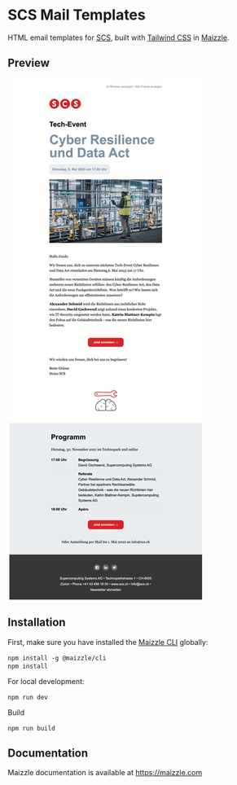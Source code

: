 # SCS Mail Templates

HTML email templates for [SCS](https://www.scs.com/), built with [Tailwind CSS](https://tailwindcss.com/) in [Maizzle](https://maizzle.com).



## Preview
![Preview](/preview/Fullsize-Desktop.png)



## Installation

First, make sure you have installed the [Maizzle CLI](https://maizzle.com/docs/installation/#install-the-cli-globally) globally:



```
npm install -g @maizzle/cli
npm install 
```

For local development:
```
npm run dev
```

Build 
```
npm run build
```




## Documentation

Maizzle documentation is available at https://maizzle.com
